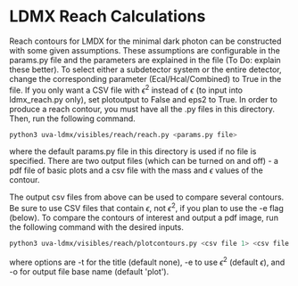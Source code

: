 # LDMX Reach Calculations

Reach contours for LMDX for the minimal dark photon can be constructed with some given assumptions. These assumptions are configurable in the params.py file and the parameters are explained in the file (To Do: explain these better). To select either a subdetector system or the entire detector, change the corresponding parameter (Ecal/Hcal/Combined) to True in the file. If you only want a CSV file with $\epsilon^2$ instead of $\epsilon$ (to input into ldmx_reach.py only), set plotoutput to False and eps2 to True. In order to produce a reach contour, you must have all the .py files in this directory. Then, run the following command.

```bash
python3 uva-ldmx/visibles/reach/reach.py <params.py file>
```

where the default params.py file in this directory is used if no file is specified. There are two output files (which can be turned on and off) - 
a pdf file of basic plots and a csv file with the mass and $\epsilon$ values of the contour.

The output csv files from above can be used to compare several contours. Be sure to use CSV files that contain $\epsilon$, not $\epsilon^2$, if you plan to use the -e flag (below). To compare the contours of interest and output a pdf image, run the following 
command with the desired inputs.

```bash
python3 uva-ldmx/visibles/reach/plotcontours.py <csv file 1> <csv file 2> ... <csv file n> <label 1> <label 2> ... <label n>
```

where options are -t for the title (default none), -e to use $\epsilon^2$ (default $\epsilon$), and -o for output file base name (default 'plot').
